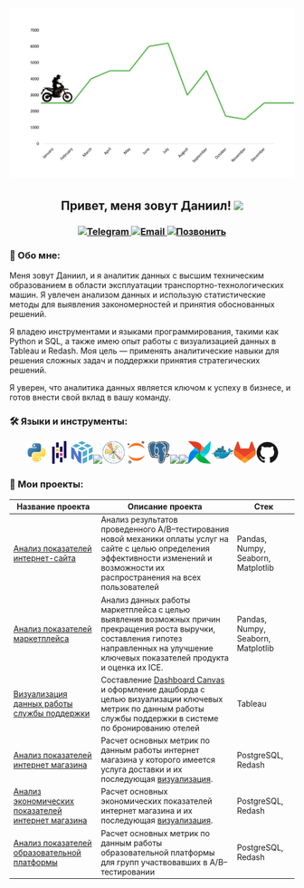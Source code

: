 <h1 align="center"><img src="https://github.com/Daniil-Pavlov/materials/blob/main/gifka.gif" height="300"/></h1>
  
<h2 align="center">Привет, меня зовут  Даниил!</a> 
<img src="https://github.com/blackcater/blackcater/raw/main/images/Hi.gif" height="32"/></h2>
<h3 align="center"> <a href="https://t.me/Pavlov_dan">
    <img src="https://upload.wikimedia.org/wikipedia/commons/thumb/8/83/Telegram_2019_Logo.svg/2048px-Telegram_2019_Logo.svg.png" alt="Telegram" width="40" height="40">
</a>
<a href="mailto:pavlov.daniil2025@gmail.com">
    <img src="https://cdn-icons-png.flaticon.com/512/9554/9554729.png" alt="Email" width="43" height="43">
</a> <a href="https://drive.google.com/file/d/1bejNnNULvka_pJYf8UnfhIdU9ysV-CQ8/view?usp=drive_link">
    <img src="https://cdn-icons-png.flaticon.com/512/10542/10542630.png" alt="Позвонить" width="43" height="43">
</a> </h3>



### 👨 Обо мне:
Меня зовут Даниил, и я аналитик данных с высшим техническим образованием в области эксплуатации транспортно-технологических машин. Я увлечен анализом данных и использую статистические методы для выявления закономерностей и принятия обоснованных решений.

Я владею инструментами и языками программирования, такими как Python и SQL, а также имею опыт работы с визуализацией данных в Tableau и Redash. Моя цель — применять аналитические навыки для решения сложных задач и поддержки принятия стратегических решений.

Я уверен, что аналитика данных является ключом к успеху в бизнесе, и готов внести свой вклад в вашу команду.

### 🛠️ Языки и инструменты:

<h4 align="center"><img src="https://github.com/devicons/devicon/blob/master/icons/python/python-original.svg" height="40"/><img src="https://github.com/devicons/devicon/blob/master/icons/pandas/pandas-original.svg" height="40"/><img src="https://github.com/devicons/devicon/blob/master/icons/numpy/numpy-original.svg" height="40"/><img src="https://user-images.githubusercontent.com/315810/92161415-9e357100-edfe-11ea-917d-f9e33fd60741.png" height="40"/><img src="https://github.com/devicons/devicon/blob/master/icons/matplotlib/matplotlib-original.svg" height="40"/><img src="https://github.com/devicons/devicon/blob/master/icons/jupyter/jupyter-original.svg" height="40"/><img src="https://github.com/devicons/devicon/blob/master/icons/postgresql/postgresql-original.svg" height="40"/><img src="https://336118.selcdn.ru/Gutsy-Culebra/products/Redash-Logo.png" height="40"/><img src="https://cdn2.iconfinder.com/data/icons/mixd/512/3_tableau-512.png" height="40"/><img src="https://github.com/devicons/devicon/blob/master/icons/apacheairflow/apacheairflow-original.svg" height="40"/><img src="https://github.com/devicons/devicon/blob/master/icons/docker/docker-original.svg" height="40"/><img src="https://github.com/devicons/devicon/blob/master/icons/gitlab/gitlab-original.svg" height="40"/><img src="https://github.com/devicons/devicon/blob/master/icons/github/github-original.svg" height="40"/></h4>

### 📝 Мои проекты:

| Название проекта | Описание проекта | Стек |
|-------------|-------------|-------------|
| [Анализ показателей интернет-сайта](https://github.com/Daniil-Pavlov/website_performance_analysis) | Анализ результатов проведенного A/B–тестирования новой механики оплаты услуг на сайте с целью определения эффективности изменений и возможности их распространения на всех пользователей |Pandas, Numpy, Seaborn, Matplotlib|
| [Анализ показателей маркетплейса](https://github.com/Daniil-Pavlov/Marketplace_revenue_analysis)  | Анализ данных работы маркетплейса с целью выявления возможных причин прекращения роста выручки, составления гипотез направленных на улучшение ключевых показателей продукта и оценка их ICE.| Pandas, Numpy, Seaborn, Matplotlib |
| [Визуализация данных работы службы поддержки](https://public.tableau.com/app/profile/daniil.pavlov/viz/Lesson3_17374745656950/Efficiencyofthesupportservice#1)  | Составление [Dashboard Canvas](https://docs.google.com/document/d/1-QOqNiqAPO-u5eL3ufJxWNcw75ADxB2-/edit?usp=sharing&ouid=112116342655876060490&rtpof=true&sd=true) и оформление дашборда с целью визуализации ключевых метрик по данным работы службы поддержки в системе по бронированию отелей| Tableau  | 
|[Анализ показателей интернет магазина](https://github.com/Daniil-Pavlov/online_store_data-analysis) | Расчет основных метрик по данным работы интернет магазина у которого имеется услуга доставки и их последующая [визуализация](https://redash.public.karpov.courses/public/dashboards/fsmhbQZle6FJcfnE8HbhLC0rSu8cGjclmHdjpTV9?org_slug=default).| PostgreSQL, Redash |
|[Анализ экономических показателей интернет магазина](https://github.com/Daniil-Pavlov/online_store_data-analysis)| Расчет основных экономических показателей интернет магазина и их последующая [визуализация](https://redash.public.karpov.courses/public/dashboards/fsmhbQZle6FJcfnE8HbhLC0rSu8cGjclmHdjpTV9?org_slug=default).|PostgreSQL, Redash|
|[Анализ показателей образовательной платформы](https://github.com/Daniil-Pavlov/analysis_educational_platform) | Расчет основных метрик по данным работы образовательной платформы для групп участвовавших в A/B–тестировании | PostgreSQL, Redash |













